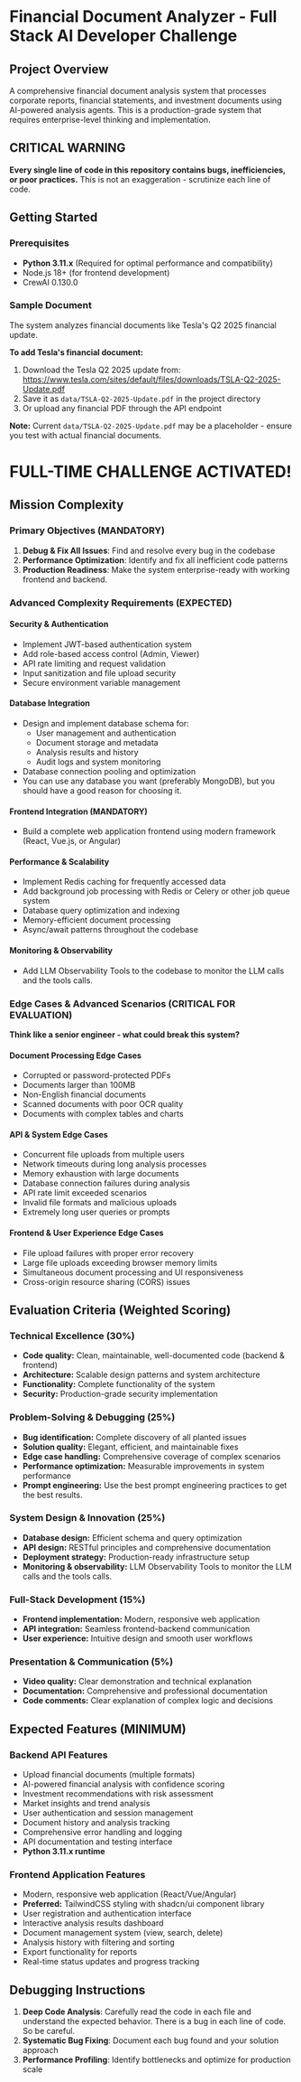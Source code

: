# Financial Document Analyzer - Full Stack AI Developer Challenge

## Project Overview
A comprehensive financial document analysis system that processes corporate reports, financial statements, and investment documents using AI-powered analysis agents. This is a production-grade system that requires enterprise-level thinking and implementation.

## CRITICAL WARNING
**Every single line of code in this repository contains bugs, inefficiencies, or poor practices.** This is not an exaggeration - scrutinize each line of code.

## Getting Started

### Prerequisites
- **Python 3.11.x** (Required for optimal performance and compatibility)
- Node.js 18+ (for frontend development)
- CrewAI 0.130.0



### Sample Document
The system analyzes financial documents like Tesla's Q2 2025 financial update.

**To add Tesla's financial document:**
1. Download the Tesla Q2 2025 update from: https://www.tesla.com/sites/default/files/downloads/TSLA-Q2-2025-Update.pdf
2. Save it as `data/TSLA-Q2-2025-Update.pdf` in the project directory
3. Or upload any financial PDF through the API endpoint

**Note:** Current `data/TSLA-Q2-2025-Update.pdf` may be a placeholder - ensure you test with actual financial documents.

#  **FULL-TIME CHALLENGE ACTIVATED!** 

## Mission Complexity

### Primary Objectives (MANDATORY)
1. **Debug & Fix All Issues**: Find and resolve every bug in the codebase
2. **Performance Optimization**: Identify and fix all inefficient code patterns
3. **Production Readiness**: Make the system enterprise-ready with working frontend and backend.

### Advanced Complexity Requirements (EXPECTED)

#### **Security & Authentication**
- Implement JWT-based authentication system
- Add role-based access control (Admin, Viewer)
- API rate limiting and request validation
- Input sanitization and file upload security
- Secure environment variable management

#### **Database Integration** 
- Design and implement database schema for:
  - User management and authentication
  - Document storage and metadata
  - Analysis results and history
  - Audit logs and system monitoring
- Database connection pooling and optimization
- You can use any database you want (preferably MongoDB), but you should have a good reason for choosing it.

#### **Frontend Integration (MANDATORY)**
- Build a complete web application frontend using modern framework (React, Vue.js, or Angular)
<!-- - **Preferred (not mandatory):** TailwindCSS for styling and shadcn/ui components for enhanced UI
- Real-time file upload with progress indicators
- Interactive dashboards for financial analysis results
- User authentication and session management on frontend
- Document management interface (upload, view, delete, search)
- Analysis history and results visualization
- Export functionality with download capabilities
- Error handling and user feedback systems -->

#### **Performance & Scalability**
- Implement Redis caching for frequently accessed data
- Add background job processing with Redis or Celery or other job queue system
- Database query optimization and indexing
- Memory-efficient document processing
- Async/await patterns throughout the codebase

#### **Monitoring & Observability**
- Add LLM Observability Tools to the codebase to monitor the LLM calls and the tools calls.

### Edge Cases & Advanced Scenarios (CRITICAL FOR EVALUATION)

**Think like a senior engineer - what could break this system?**

#### **Document Processing Edge Cases**
- Corrupted or password-protected PDFs
- Documents larger than 100MB
- Non-English financial documents
- Scanned documents with poor OCR quality
- Documents with complex tables and charts

#### **API & System Edge Cases**
- Concurrent file uploads from multiple users
- Network timeouts during long analysis processes
- Memory exhaustion with large documents
- Database connection failures during analysis
- API rate limit exceeded scenarios
- Invalid file formats and malicious uploads
- Extremely long user queries or prompts

#### **Frontend & User Experience Edge Cases**
- File upload failures with proper error recovery
- Large file uploads exceeding browser memory limits
- Simultaneous document processing and UI responsiveness
- Cross-origin resource sharing (CORS) issues

## Evaluation Criteria (Weighted Scoring)

### Technical Excellence (30%)
- **Code quality:** Clean, maintainable, well-documented code (backend & frontend)
- **Architecture:** Scalable design patterns and system architecture
- **Functionality:** Complete functionality of the system
- **Security:** Production-grade security implementation

### Problem-Solving & Debugging (25%)
- **Bug identification:** Complete discovery of all planted issues
- **Solution quality:** Elegant, efficient, and maintainable fixes
- **Edge case handling:** Comprehensive coverage of complex scenarios
- **Performance optimization:** Measurable improvements in system performance
- **Prompt engineering:** Use the best prompt engineering practices to get the best results.

### System Design & Innovation (25%)
- **Database design:** Efficient schema and query optimization
- **API design:** RESTful principles and comprehensive documentation
- **Deployment strategy:** Production-ready infrastructure setup
- **Monitoring & observability:** LLM Observability Tools to monitor the LLM calls and the tools calls.

### Full-Stack Development (15%)
- **Frontend implementation:** Modern, responsive web application
- **API integration:** Seamless frontend-backend communication
- **User experience:** Intuitive design and smooth user workflows

### Presentation & Communication (5%)
- **Video quality:** Clear demonstration and technical explanation
- **Documentation:** Comprehensive and professional documentation
- **Code comments:** Clear explanation of complex logic and decisions

## Expected Features (MINIMUM)

### Backend API Features
- Upload financial documents (multiple formats)
- AI-powered financial analysis with confidence scoring
- Investment recommendations with risk assessment
- Market insights and trend analysis
- User authentication and session management
- Document history and analysis tracking
- Comprehensive error handling and logging
- API documentation and testing interface
- **Python 3.11.x runtime**

### Frontend Application Features
- Modern, responsive web application (React/Vue/Angular)
- **Preferred:** TailwindCSS styling with shadcn/ui component library
- User registration and authentication interface
- Interactive analysis results dashboard
- Document management system (view, search, delete)
- Analysis history with filtering and sorting
- Export functionality for reports
- Real-time status updates and progress tracking

## Debugging Instructions

1. **Deep Code Analysis**: Carefully read the code in each file and understand the expected behavior. There is a bug in each 
line of code. So be careful.
2. **Systematic Bug Fixing**: Document each bug found and your solution approach
3. **Performance Profiling**: Identify bottlenecks and optimize for production scale

